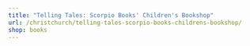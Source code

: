 ```yaml
---
title: "Telling Tales: Scorpio Books' Children's Bookshop"
url: /christchurch/telling-tales-scorpio-books-childrens-bookshop/
shop: books
---
```

